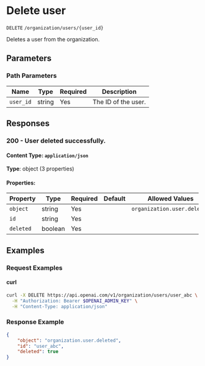 # Delete user

`DELETE` `/organization/users/{user_id}`

Deletes a user from the organization.

## Parameters

### Path Parameters

| Name | Type | Required | Description |
| ---- | ---- | -------- | ----------- |
| `user_id` | string | Yes | The ID of the user. |

## Responses

### 200 - User deleted successfully.

#### Content Type: `application/json`

**Type**: object (3 properties)

#### Properties:

| Property | Type | Required | Default | Allowed Values | Description |
| -------- | ---- | -------- | ------- | -------------- | ----------- |
| `object` | string | Yes |  | `organization.user.deleted` |  |
| `id` | string | Yes |  |  |  |
| `deleted` | boolean | Yes |  |  |  |
## Examples

### Request Examples

#### curl
```bash
curl -X DELETE https://api.openai.com/v1/organization/users/user_abc \
  -H "Authorization: Bearer $OPENAI_ADMIN_KEY" \
  -H "Content-Type: application/json"

```

### Response Example

```json
{
    "object": "organization.user.deleted",
    "id": "user_abc",
    "deleted": true
}

```

